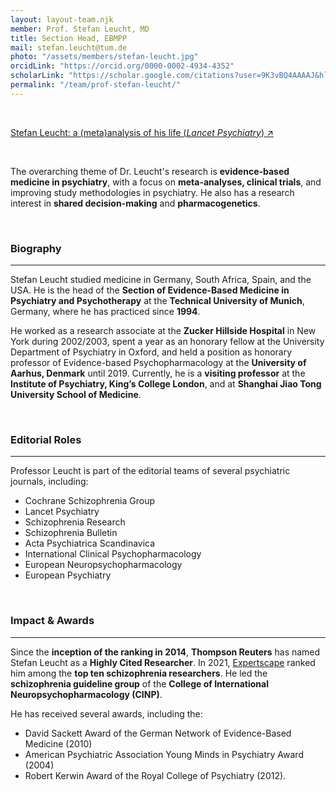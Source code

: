 ```yaml
---
layout: layout-team.njk
member: Prof. Stefan Leucht, MD
title: Section Head, EBMPP
mail: stefan.leucht@tum.de
photo: "/assets/members/stefan-leucht.jpg"
orcidLink: "https://orcid.org/0000-0002-4934-4352"
scholarLink: "https://scholar.google.com/citations?user=9K3vBQ4AAAAJ&hl=en&oi=ao"
permalink: "/team/prof-stefan-leucht/"
---
```


<br>

[Stefan Leucht: a (meta)analysis of his life (_Lancet Psychiatry_) ↗](/assets/docs/lancet.pdf)

<br>

The overarching theme of Dr. Leucht's research is **evidence-based medicine in psychiatry**, with a focus on **meta-analyses, clinical trials**, and improving study methodologies in psychiatry. He also has a research interest in **shared decision-making** and **pharmacogenetics**.

<br>

### Biography
---

Stefan Leucht studied medicine in Germany, South Africa, Spain, and the USA. He is the head of the **Section of Evidence-Based Medicine in Psychiatry and Psychotherapy** at the **Technical University of Munich**, Germany, where he has practiced since **1994**.

He worked as a research associate at the **Zucker Hillside Hospital** in New York during 2002/2003, spent a year as an honorary fellow at the University Department of Psychiatry in Oxford, and held a position as honorary professor of Evidence-based Psychopharmacology at the **University of Aarhus, Denmark** until 2019. Currently, he is a **visiting professor** at the **Institute of Psychiatry, King’s College London**, and at **Shanghai Jiao Tong University School of Medicine**.

<br>

### Editorial Roles
---

Professor Leucht is part of the editorial teams of several psychiatric journals, including:

- Cochrane Schizophrenia Group
- Lancet Psychiatry
- Schizophrenia Research
- Schizophrenia Bulletin
- Acta Psychiatrica Scandinavica
- International Clinical Psychopharmacology
- European Neuropsychopharmacology
- European Psychiatry

<br>

### Impact & Awards
---

Since the **inception of the ranking in 2014**, **Thompson Reuters** has named Stefan Leucht as a **Highly Cited Researcher**. In 2021, [Expertscape](http://expertscape.com/ex/schizophrenia) ranked him among the **top ten schizophrenia researchers**. He led the **schizophrenia guideline group** of the **College of International Neuropsychopharmacology (CINP)**.

He has received several awards, including the:

- David Sackett Award of the German Network of Evidence-Based Medicine (2010)
- American Psychiatric Association Young Minds in Psychiatry Award (2004)
- Robert Kerwin Award of the Royal College of Psychiatry (2012).

